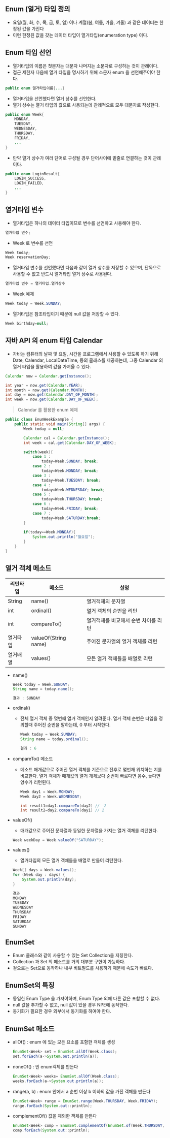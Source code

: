## Enum (열거) 타입 정의
- 요일(월, 화, 수, 목, 금, 토, 일) 이나 계절(봄, 여름, 가을, 겨울) 과 같은 데이터는 한정된 값을 가진다
- 이런 한정된 값을 갖는 데이터 타입이 열거타입(enumeration type) 이다.
## Enum 타입 선언
- 열거타입의 이름은 첫문자는 대문자 나머지는 소문자로 구성하는 것이 관례이다.
- 접근 제한자 다음에 열거 타입을 명시하기 위해  소문자 enum 을 선언해주어야 한다.
```java
public enum 열거타입이름{...}
```
- 열거타입을 선언했다면 열거 상수를 선언한다.
- 열거 상수는 열거 타입의 값으로 사용되는데 관례적으로 모두 대문자로 작성한다.
```java
public enum Week{
	MONDAY,
	TUESDAY,
	WEDNESDAY,
	THURSDAY,
	FRIDAY,
	...
} 
```
- 만약 열거 상수가 여러 단어로 구성될 경우 단어사이에 밑줄로 연결하는 것이 관례이다.
```java
public enum LoginResult{
	LOGIN_SUCCESS,
	LOGIN_FAILED,
	...
} 
```
## 열거타입 변수 
- 열거타입은 하나의 데이터 타입이므로 변수를 선언하고 사용해야 한다.
```java
열거타입 변수;
```
- Week 로 변수를 선언
```java
Week today;
Week reservationDay;
```
-  열거타입 변수를 선언했다면 다음과 같이 열거 상수를 저장할 수 있으며, 단독으로 사용할 수 없고 반드시 열거타입 열거 상수로 사용된다.
```java
열거타입 변수 = 열거타입.열거상수
```
- Week 예제
```java
Week today = Week.SUNDAY;
```
- 열거타입은 참조타입이기 때문에 null 값을 저장할 수 있다.
```java
Week birthday=null;
```
## 자바 API 의 enum 타입 Calendar
- 자바는 컴퓨터의 날짜 및 요일, 시간을 프로그램에서 사용할 수 있도록 하기 위해 Date, Calendar, LocalDateTime, 등의 클래스를 제공하는데, 그중 Calendar 의 열거 타입을 활용하여 값을 가져올 수 있다.
```java
Calendar now = Calendar.getInstance();

int year = now.get(Calendar.YEAR);  
int month = now.get(Calendar.MONTH);  
int day = now.get(Calendar.DAY_OF_MONTH);  
int week = now.get(Calendar.DAY_OF_WEEK);

```
> Calendar 를 활용한 enum 예제
```java
public class EnumWeekExample {  
	public static void main(String[] args) {  
		Week today = null;  

		Calendar cal = Calendar.getInstance();  
		int week = cal.get(Calendar.DAY_OF_WEEK);  

		switch(week){  
			case 1 :  
				today=Week.SUNDAY; break;  
			case 2 :  
				today=Week.MONDAY; break;  
			case 3 :  
				today=Week.TUESDAY; break;  
			case 4 :  
				today=Week.WEDNESDAY; break;  
			case 5 :  
				today=Week.THURSDAY; break;  
			case 6 :  
				today=Week.FRIDAY; break;  
			case 7 :  
				today=Week.SATURDAY;break;  
		}  
		
		if(today==Week.MONDAY){  
			System.out.println("월요일");  
		}  
	}  
}
```
 ## 열거 객체 메소드 
 | 리턴타입 | 메소드 | 설명 |
 |----------|----------|----------|
 |String|name()|열거객체의 문자열|
 |int |ordinal()|열거 객체의 순번을 리턴|
 |int | compareTo()|열거객체를 비교해서 순번 차이를 리턴|
 |열거타입|valueOf(String name) | 주어진 문자열의 열거 객체를 리턴|
 |열거배열|values()|모든 열거 객체들을 배열로 리턴|
- name()
	```java
	Week today = Week.SUNDAY;
	String name = today.name();

	결과 : SUNDAY
	```

- ordinal()
	- 전체 열거 객체 중 몇번째 열거 객체인지 알려준다. 열거 객체 순번은 타입을 정의할때 주어진 순번을 말하는데, 0 부터 시작한다.
		```java
		Week today = Week.SUNDAY;
		String name = today.ordinal();

		결과 : 6
		```

- compareTo() 메소드
	- 메소드 매개값으로 주어진 열거 객체를 기준으로 전후로 몇번재 위치하는 지를 비교한다. 열거 객체가 매개값의 열거 개체보다 순번이 빠르다면 음수, 늦다면 양수가 리턴된다.
		```java
		Week day1 = Week.MONDAY;
		Week day2 = Week.WEDNESDAY;
		
		int result1=day1.compareTo(day2) // -2
		int result2=day2.compareTo(day1) // 2
		```

- valueOf()
	- 매개값으로 주어진 문자열과 동일한 문자열을 가지는 열거 객체를 리턴한다.
	```java
	Week weekDay = Week.valueOf("SATURDAY");
	```

- values() 
	- 열거타입의 모든 열거 객체들을 배열로 만들어 리턴한다.
	```java
	Week[] days = Week.values();
	for (Week day : days) {
		System.out.println(day);  
	}
	
	결과
	MONDAY
	TUESDAY
	WEDNESDAY
	THURSDAY
	FRIDAY
	SATURDAY
	SUNDAY
	```
## EnumSet
- Enum 클래스와 같이 사용할 수 있는 Set Collection을 지칭한다. 
- Collection 과 Set 의 메소드를 거의 대부분 구현이 가능하다.
- 겉으로는 Set으로 동작하나 내부 비트필드를 사용하기 때문에 속도가 빠르다. 
## EnumSet의 특징
- 동일한 Enum  Type 을 가져야하며, Enum Type 외에 다른 값은 포함할 수 없다.
- null 값을 추가할 수 없고, null 값이 있을 경우 NPE에 동작한다.
- 동기화가 필요한 경우 외부에서 동기화를 하여야 한다.
## EnumSet 메소드
- allOf() : enum 에 있는 모든 요소를 포함한 객체를 생성
	```java
	EnumSet<Week> set = EnumSet.allOf(Week.class);
	set.forEach(a->System.out.println(a));
	``` 
- noneOf() : 빈 enum객체를 만든다
	```java
	EnumSet<Week> weeks= EnumSet.allOf(Week.class);
	weeks.forEach(a->System.out.println(a));
	``` 
- range(a, b) : enum 안에서 a 순번 이상  b 이하의 값을 가진 객체를 만든다
	```java
	EnumSet<Week> range = EnumSet.range(Week.THURSDAY, Week.FRIDAY);  
	range.forEach(System.out::println);	
	```
-	complementOf() 값을 제외한 객체를 만든다
	```java
	EnumSet<Week> comp = EnumSet.complementOf(EnumSet.of(Week.THURSDAY, Week.FRIDAY));  
	comp.forEach(System.out::println);
	```

